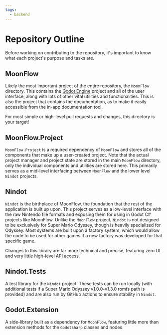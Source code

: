```yaml
---
tags:
  - backend
---
```

# Repository Outline
Before working on contributing to the repository, it's important to know what each project's purpose and tasks are.

## MoonFlow
Likely the most important project of the entire repository, the `MoonFlow` directory. This contains the [Godot Engine](https://godotengine.org/) project and all of the user interface, along with lots of other vital utilities and functionalities. This is also the project that contains the documentation, as to make it easily accessible from the in-app documentation tool.

For most simple or high-level pull requests and changes, this directory is your target!

## MoonFlow.Project
`MoonFlow.Project` is a required dependency of `MoonFlow` and stores all of the components that make up a user-created project. Note that the actual project manager and project state are stored in the main `MoonFlow` directory, only the individual components and utilities are stored here. This primarily serves as a mid-level interfacing between `MoonFlow` and the lower level `Nindot` projects.

## Nindot
`Nindot` is the birthplace of MoonFlow, the foundation that the rest of the application is built up upon. This project serves as a low-level interface with the raw Nintendo file formats and exposing them for using in Godot C# projects like MoonFlow. Unlike the `MoonFlow` project, `Nindot` is not designed to be exclusively for Super Mario Odyssey, though is heavily specialized for Odyssey. Most systems are built upon a factory system, which would allow the code to be used for other games if a new factory was developed for that specific game.

Changes to this library are far more technical and precise, featuring zero UI and very little high-level API access.

## Nindot.Tests
A test library for the `Nindot` project. These tests can be run locally (with additional tests if a Super Mario Odyssey v1.0.0-v1.3.0 romfs path is provided) and are also run by GitHub actions to ensure stability in `Nindot`.

## Godot.Extension
A side-library built as a dependency for `MoonFlow`, featuring little more than extension methods for the `GodotSharp` classes and nodes.